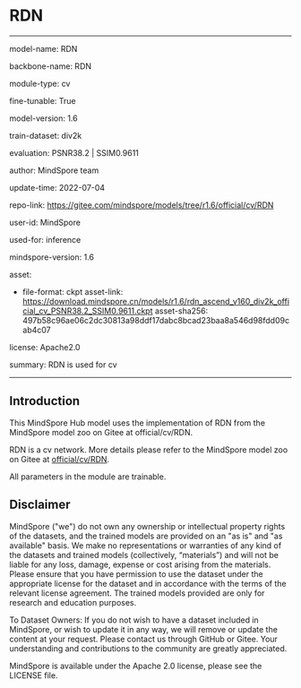 # RDN

---

model-name: RDN

backbone-name: RDN

module-type: cv

fine-tunable: True

model-version: 1.6

train-dataset: div2k

evaluation: PSNR38.2 | SSIM0.9611

author: MindSpore team

update-time: 2022-07-04

repo-link: <https://gitee.com/mindspore/models/tree/r1.6/official/cv/RDN>

user-id: MindSpore

used-for: inference

mindspore-version: 1.6

asset:

-
    file-format: ckpt
    asset-link: <https://download.mindspore.cn/models/r1.6/rdn_ascend_v160_div2k_official_cv_PSNR38.2_SSIM0.9611.ckpt>
    asset-sha256: 497b58c96ae06c2dc30813a98ddf17dabc8bcad23baa8a546d98fdd09cab4c07

license: Apache2.0

summary: RDN is used for cv

---

## Introduction

This MindSpore Hub model uses the implementation of RDN from the MindSpore model zoo on Gitee at official/cv/RDN.

RDN is a cv network. More details please refer to the MindSpore model zoo on Gitee at [official/cv/RDN](https://gitee.com/mindspore/models/blob/r1.6/official/cv/RDN/README.md).

All parameters in the module are trainable.

## Disclaimer

MindSpore ("we") do not own any ownership or intellectual property rights of the datasets, and the trained models are provided on an "as is" and "as available" basis. We make no representations or warranties of any kind of the datasets and trained models (collectively, “materials”) and will not be liable for any loss, damage, expense or cost arising from the materials. Please ensure that you have permission to use the dataset under the appropriate license for the dataset and in accordance with the terms of the relevant license agreement. The trained models provided are only for research and education purposes.

To Dataset Owners: If you do not wish to have a dataset included in MindSpore, or wish to update it in any way, we will remove or update the content at your request. Please contact us through GitHub or Gitee. Your understanding and contributions to the community are greatly appreciated.

MindSpore is available under the Apache 2.0 license, please see the LICENSE file.
